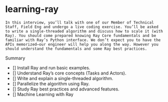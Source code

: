 # learning-ray

```
In this interview, you’ll talk with one of our Member of Technical Staff, Field Eng and undergo a live coding exercise. You’ll be asked to write a single-threaded algorithm and discuss how to scale it (with Ray). You should come prepared knowing Ray Core fundamentals and be familiar with Ray’s Python interface. We don’t expect you to have the APIs memorized–our engineer will help you along the way. However you should understand the fundamentals and some Ray best practices.
```

Summary 
- [] Install Ray and run basic examples.
- [] Understand Ray’s core concepts (Tasks and Actors).
- [] Write and explain a single-threaded algorithm.
- [] Parallelize the algorithm using Ray.
- [] Study Ray best practices and advanced features.
- [] Machine Learning with Ray
